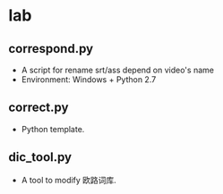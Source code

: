 # lab
## correspond.py
- A script for rename srt/ass depend on video's name
- Environment: Windows + Python 2.7
  
## correct.py
- Python template.

## dic_tool.py
- A tool to modify 欧路词库.
